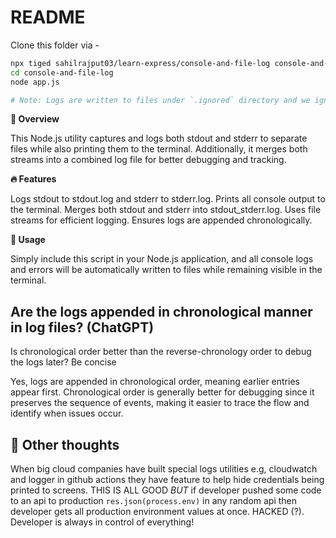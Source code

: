 # README

Clone this folder via -

```sh
npx tiged sahilrajput03/learn-express/console-and-file-log console-and-file-log
cd console-and-file-log
node app.js

# Note: Logs are written to files under `.ignored` directory and we ignore this folder in .gitignore file on purpose because we do not want server instance logs to sync to github repository.
```

**📜 Overview**

This Node.js utility captures and logs both stdout and stderr to separate files while also printing them to the terminal. Additionally, it merges both streams into a combined log file for better debugging and tracking.

**🔥 Features**

Logs stdout to stdout.log and stderr to stderr.log.
Prints all console output to the terminal.
Merges both stdout and stderr into stdout_stderr.log.
Uses file streams for efficient logging.
Ensures logs are appended chronologically.

**🚀 Usage**

Simply include this script in your Node.js application, and all console logs and errors will be automatically written to files while remaining visible in the terminal.

## Are the logs appended in chronological manner in log files? (ChatGPT)

Is chronological order better than the reverse-chronology order to debug the logs later? Be concise 

Yes, logs are appended in chronological order, meaning earlier entries appear first. Chronological order is generally better for debugging since it preserves the sequence of events, making it easier to trace the flow and identify when issues occur.


## 🚗 Other thoughts

When big cloud companies have built special logs utilities e.g, cloudwatch and logger in github actions they have feature to help hide credentials being printed to screens. THIS IS ALL GOOD *BUT* if developer pushed some code to an api to production `res.json(process.env)` in any random api then developer gets all production environment values at once. HACKED (?). Developer is always in control of everything!